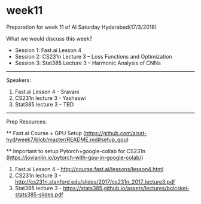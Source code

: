 # week11

Preparation for week 11 of AI Saturday Hyderabad(17/3/2018)

What we would discuss this week?

- Session 1: Fast.ai Lesson 4
- Session 2: CS231n Lecture 3 – Loss Functions and Optimization
- Session 3: Stat385 Lecture 3 –  Harmonic Analysis of CNNs

-------------------------

Speakers:

1. Fast.ai Lesson 4 - Sravani
2. CS231n lecture 3 - Yashaswi
3. Stat385 lecture 3 - TBD

------------------------------------

Prep Resources:

** Fast.ai Course + GPU Setup (https://github.com/aisat-hyd/week7/blob/master/README.md#setup_gpu)

** Important to setup Pytorch+google-collab for CS231n (https://jovianlin.io/pytorch-with-gpu-in-google-colab/)

1. Fast.ai Lesson 4 - http://course.fast.ai/lessons/lesson4.html
2. CS231n lecture 3 - http://cs231n.stanford.edu/slides/2017/cs231n_2017_lecture3.pdf
3. Stat385 lecture 3 - https://stats385.github.io/assets/lectures/bolcskei-stats385-slides.pdf
